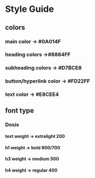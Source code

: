 # Style Guide 

## colors 
 ### main color ->  #0A014F
 ### heading colors ->#8884FF
 ### subheading colors -> #D7BCE8
 ### button/hyperlink color -> #FD22FF
 ### text color -> #E8CEE4

## font type
 ### Dosis <!-- @import url('https://fonts.googleapis.com/css2?family=Dosis:wght@200;400;500;700;800&display=swap'); -->
  #### text weight -> extralight 200
  #### h1 weight -> bold 800/700
  #### h3 weight -> medium 500
  #### h4 weight -> regular 400   